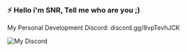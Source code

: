 ### ⚡ Hello i'm SNR, Tell me who are you ;)

My Personal Development Discord: discord.gg/8vpTevhJCK

![My Discord](https://discord-readme-badge.vercel.app/api?id=657296742848397346)

<!--
**sonerbeyss/sonerbeyss** is a ✨ _special_ ✨ repository because its `README.md` (this file) appears on your GitHub profile.

Here are some ideas to get you started:

- 🔭 I’m currently working on ...
- 🌱 I’m currently learning ...
- 👯 I’m looking to collaborate on ...
- 🤔 I’m looking for help with ...
- 💬 Ask me about ...
- 📫 How to reach me: ...
- 😄 Pronouns: ...
- ⚡ Fun fact: ...
-->
